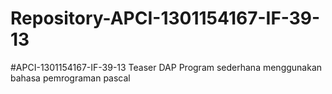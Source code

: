 # Repository-APCI-1301154167-IF-39-13
 #APCI-1301154167-IF-39-13
            Teaser DAP
            Program sederhana menggunakan bahasa pemrograman pascal
